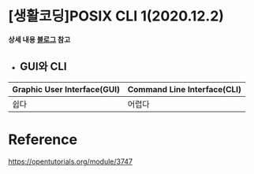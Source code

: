 # [생활코딩]POSIX CLI 1(2020.12.2)  
  
**상세 내용 [블로그](https://greedysiru.tistory.com/7) 참고**
  
* ## GUI와 CLI  
Graphic User Interface(GUI) | Command Line Interface(CLI)
----------------------------|----------------------------
            쉽다             |              어렵다











# Reference
https://opentutorials.org/module/3747
